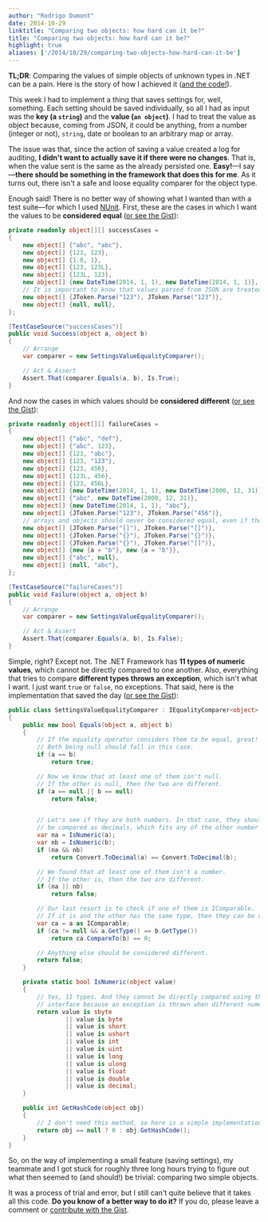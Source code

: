 ```yaml
---
author: "Rodrigo Dumont"
date: 2014-10-29
linktitle: "Comparing two objects: how hard can it be?"
title: "Comparing two objects: how hard can it be?"
highlight: true
aliases: ['/2014/10/29/comparing-two-objects-how-hard-can-it-be']
---
```


**TL;DR**: Comparing the values of simple objects of unknown types in .NET can be a pain. Here is the story of how I achieved it ([and the code!](https://gist.github.com/rdumont/d0392668185337ae707a)).

This week I had to implement a thing that saves settings for, well, something. Each setting should be saved individually, so all I had as input was the **key (a `string`)** and the **value (`an object`)**. I had to treat the value as object because, coming from JSON, it could be anything, from a number (integer or not), `string`, date or boolean to an arbitrary map or array.

The issue was that, since the action of saving a value created a log for auditing, **I didn't want to actually save it if there were no changes**. That is, when the value sent is the same as the already persisted one. **Easy!**—I say—**there should be something in the framework that does this for me**. As it turns out, there isn't a safe and loose equality comparer for the object type.

Enough said! There is no better way of showing what I wanted than with a test suite—for which I used [NUnit](http://nunit.org/). First, these are the cases in which I want the values to be **considered equal** ([or see the Gist](https://gist.github.com/rdumont/d0392668185337ae707a#file-settingsvalueequalitycomparertests-cs-L8-L29)):

```csharp
private readonly object[][] successCases =  
{
    new object[] {"abc", "abc"},
    new object[] {123, 123},
    new object[] {1.0, 1},
    new object[] {123, 123L},
    new object[] {123L, 123},
    new object[] {new DateTime(2014, 1, 1), new DateTime(2014, 1, 1)},
    // It is important to know that values parsed from JSON are treated correctly
    new object[] {JToken.Parse("123"), JToken.Parse("123")},
    new object[] {null, null},
};

[TestCaseSource("successCases")]
public void Success(object a, object b)  
{
    // Arrange
    var comparer = new SettingsValueEqualityComparer();

    // Act & Assert
    Assert.That(comparer.Equals(a, b), Is.True);
}
```

And now the cases in which values should be **considered different** ([or see the Gist](https://gist.github.com/rdumont/d0392668185337ae707a#file-settingsvalueequalitycomparertests-cs-L31-L61)):

```csharp
private readonly object[][] failureCases =  
{
    new object[] {"abc", "def"},
    new object[] {"abc", 123},
    new object[] {123, "abc"},
    new object[] {123, "123"},
    new object[] {123, 456},
    new object[] {123L, 456},
    new object[] {123, 456L},
    new object[] {new DateTime(2014, 1, 1), new DateTime(2000, 12, 31)},
    new object[] {"abc", new DateTime(2000, 12, 31)},
    new object[] {new DateTime(2014, 1, 1), "abc"},
    new object[] {JToken.Parse("123"), JToken.Parse("456")},
    // arrays and objects should never be considered equal, even if they seem to be
    new object[] {JToken.Parse("[]"), JToken.Parse("[]")},
    new object[] {JToken.Parse("{}"), JToken.Parse("{}")},
    new object[] {JToken.Parse("{}"), JToken.Parse("[]")},
    new object[] {new {a = "b"}, new {a = "b"}},
    new object[] {"abc", null},
    new object[] {null, "abc"},
};

[TestCaseSource("failureCases")]
public void Failure(object a, object b)  
{
    // Arrange
    var comparer = new SettingsValueEqualityComparer();

    // Act & Assert
    Assert.That(comparer.Equals(a, b), Is.False);
}
```

Simple, right? Except not. The .NET Framework has **11 types of numeric values**, which cannot be directly compared to one another. Also, everything that tries to compare **different types throws an exception**, which isn't what I want. I just want `true` or `false`, no exceptions. That said, here is the implementation that saved the day ([or see the Gist](https://gist.github.com/rdumont/d0392668185337ae707a#file-settingsvalueequalitycomparer-cs)):

```csharp
public class SettingsValueEqualityComparer : IEqualityComparer<object>  
{
    public new bool Equals(object a, object b)
    {
        // If the equality operator considers them to be equal, great!
        // Both being null should fall in this case.
        if (a == b)
            return true;

        // Now we know that at least one of them isn't null.
        // If the other is null, then the two are different.
        if (a == null || b == null)
            return false;


        // Let's see if they are both numbers. In that case, they should
        // be compared as decimals, which fits any of the other number types.
        var na = IsNumeric(a);
        var nb = IsNumeric(b);
        if (na && nb)
            return Convert.ToDecimal(a) == Convert.ToDecimal(b);

        // We found that at least one of them isn't a number.
        // If the other is, then the two are different.
        if (na || nb)
            return false;

        // Our last resort is to check if one of them is IComparable.
        // If it is and the other has the same type, then they can be compared.
        var ca = a as IComparable;
        if (ca != null && a.GetType() == b.GetType())
            return ca.CompareTo(b) == 0;

        // Anything else should be considered different.
        return false;
    }

    private static bool IsNumeric(object value)
    {
        // Yes, 11 types. And they cannot be directly compared using the IComparable
        // interface because an exception is thrown when different numeric types are used.
        return value is sbyte
                || value is byte
                || value is short
                || value is ushort
                || value is int
                || value is uint
                || value is long
                || value is ulong
                || value is float
                || value is double
                || value is decimal;
    }

    public int GetHashCode(object obj)
    {
        // I don't need this method, so here is a simple implementation just because
        return obj == null ? 0 : obj.GetHashCode();
    }
}
```

So, on the way of implementing a small feature (saving settings), my teammate and I got stuck for roughly three long hours trying to figure out what then seemed to (and should!) be trivial: comparing two simple objects.

It was a process of trial and error, but I still can't quite believe that it takes all this code. **Do you know of a better way to do it?** If you do, please leave a comment or [contribute with the Gist](https://gist.github.com/rdumont/d0392668185337ae707a).
